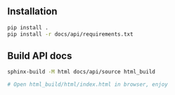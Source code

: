 ## Installation

```bash
pip install .
pip install -r docs/api/requirements.txt
```

## Build API docs

```bash
sphinx-build -M html docs/api/source html_build

# Open html_build/html/index.html in browser, enjoy
```

